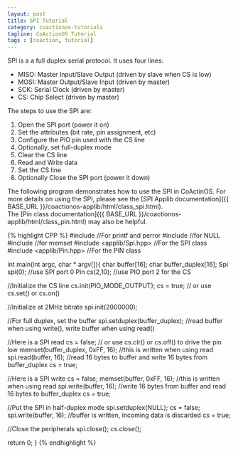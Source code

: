 ```yaml
---
layout: post
title: SPI Tutorial
category: coactionos-tutorials
tagline: CoActionOS Tutorial
tags : [coaction, tutorial]
---
```

SPI is a a full duplex serial protocol. It uses four lines:

- MISO: Master Input/Slave Output (driven by slave when CS is low)
- MOSI: Master Output/Slave Input (driven by master)
- SCK: Serial Clock (driven by master)
- CS: Chip Select (driven by master)

The steps to use the SPI are:

1. Open the SPI port (power it on)
1. Set the attributes (bit rate, pin assignment, etc)
1. Configure the PIO pin used with the CS line
1. Optionally, set full-duplex mode
1. Clear the CS line
1. Read and Write data
1. Set the CS line
1. Optionally Close the SPI port (power it down)

The following program demonstrates how to use the SPI in CoActinOS. 
For more details on using the SPI, please see the 
[SPI Applib documentation]({{ BASE_URL }}/coactionos-applib/html/class_spi.html).  
The [Pin class documentation]({{ BASE_URL }}/coactionos-applib/html/class_pin.html) 
may also be helpful.

{% highlight CPP %}
#include <cstdio> //For printf and perror
#include <cstdlib> //for NULL
#include <cstring> //for memset
#include <applib/Spi.hpp> //For the SPI class
#include <applib/Pin.hpp> //For the PIN class
 
int main(int argc, char * argv[]){
  char buffer[16];
  char buffer_duplex[16];
  Spi spi(0); //use SPI port 0
  Pin cs(2,10); //use PIO port 2 for the CS
 
  //Initialize the CS line
  cs.init(PIO_MODE_OUTPUT);
  cs = true;  // or use cs.set() or cs.on()
 
  //Initialize at 2MHz bitrate
  spi.init(2000000);
 
  //For full duplex, set the buffer
  spi.setduplex(buffer_duplex); //read buffer when using write(), write buffer when using read()
 
  //Here is a SPI read
  cs = false;  // or use cs.clr() or cs.off() to drive the pin low
  memset(buffer_duplex, 0xFF, 16); //this is written when using read
  spi.read(buffer, 16); //read 16 bytes to buffer and write 16 bytes from buffer_duplex
  cs = true;
 
  //Here is a SPI write
  cs = false;
  memset(buffer, 0xFF, 16); //this is written when using read
  spi.write(buffer, 16); //write 16 bytes from buffer and read 16 bytes to buffer_duplex
  cs = true;
 
  //Put the SPI in half-duplex mode
  spi.setduplex(NULL);
  cs = false;
  spi.write(buffer, 16); //buffer is written, incoming data is discarded
  cs = true;
 
  //Close the peripherals
  spi.close();
  cs.close();
 
  return 0;
}
{% endhighlight %}
